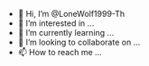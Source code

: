 - 👋 Hi, I’m @LoneWolf1999-Th
- 👀 I’m interested in ...
- 🌱 I’m currently learning ...
- 💞️ I’m looking to collaborate on ...
- 📫 How to reach me ...

<!---
LoneWolf1999-Th/LoneWolf1999-Th is a ✨ special ✨ repository because its `README.md` (this file) appears on your GitHub profile.
You can click the Preview link to take a look at your changes.
--->
